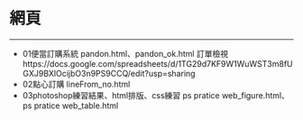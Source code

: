 # 網頁
***
* 01便當訂購系統 pandon.html、pandon_ok.html
    訂單檢視https://docs.google.com/spreadsheets/d/1TG29d7KF9W1WuWST3m8fUGXJ9BXlOcijbO3n9PS9CCQ/edit?usp=sharing
* 02點心訂購 lineFrom_no.html 
* 03photoshop練習結果、html排版、css練習 ps pratice web_figure.html、ps pratice web_table.html
